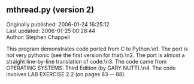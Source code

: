 ## mthread.py (version 2)  
Originally published: 2006-01-24 16:25:12  
Last updated: 2006-01-25 00:28:44  
Author: Stephen Chappell  
  
This program demonstrates code ported from C to Python.\n1. The port is not very pythonic (see the first version for that).\n2. The port is almost a straight line-by-line translation of code.\n3. The code came from OPERATING SYSTEMS: Third Edition (by GARY NUTT).\n4. The code involves LAB EXERCISE 2.2 (on pages 83 -- 88).